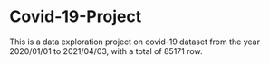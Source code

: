 # Covid-19-Project
This is a data exploration project on covid-19 dataset from the year 2020/01/01 to 2021/04/03, with a total of 85171 row. 
